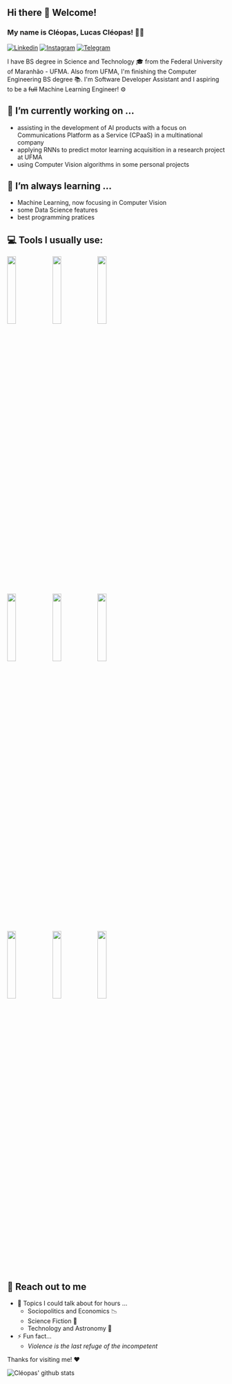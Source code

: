 ## Hi there 👋 Welcome!
### My name is Cléopas, Lucas Cléopas! :man_technologist:

[![Linkedin](https://img.shields.io/badge/-LinkedIn-blue?style=flat&logo=Linkedin&logoColor=white)](https://www.linkedin.com/in/lucas-cleopas/)
[![Instagram](https://img.shields.io/badge/Instagram-E4405F?style=flat&logo=instagram&logoColor=white)](https://instagram.com/darkcleopas)
[![Telegram](https://img.shields.io/badge/Telegram-2CA5E0?style=flat&logo=instagram&logoColor=white)](https://t.me/darkcleopas)

I have BS degree in Science and Technology :mortar_board: from the Federal University of Maranhão - UFMA. Also from UFMA, I'm finishing the Computer Engineering BS degree 📚. I'm Software Developer Assistant and I aspiring to be a ~~full~~ Machine Learning Engineer! ⚙️

## 🔭 I’m currently working on ...
- assisting in the development of AI products with a focus on Communications Platform as a Service (CPaaS) in a multinational company
- applying RNNs to predict motor learning acquisition in a research project at UFMA
- using Computer Vision algorithms in some personal projects

## 🌱 I’m always learning ...
- Machine Learning, now focusing in Computer Vision
- some Data Science features
- best programming pratices

## :computer: Tools I usually use:
<p>
<code><img width="20%" src="https://www.vectorlogo.zone/logos/python/python-ar21.svg"></code>
<code><img width="20%" src="https://www.vectorlogo.zone/logos/r-project/r-project-ar21.svg"></code>
<code><img width="20%" src="https://www.vectorlogo.zone/logos/javascript/javascript-ar21.svg"></code>
<br />
<code><img width="20%" src="https://fastapi.tiangolo.com/img/logo-margin/logo-teal.png"></code>
<code><img width="20%" src="https://www.vectorlogo.zone/logos/mysql/mysql-ar21.svg"></code>
<code><img width="20%" src="https://www.vectorlogo.zone/logos/tensorflow/tensorflow-ar21.svg"></code>
<br />
<code><img width="20%" src="https://www.vectorlogo.zone/logos/google_cloud/google_cloud-ar21.svg"></code>
<code><img width="20%" src="https://www.vectorlogo.zone/logos/amazon_aws/amazon_aws-ar21.svg"></code>
<code><img width="20%" src="https://www.vectorlogo.zone/logos/docker/docker-ar21.svg"></code>
</p>

## 👋 Reach out to me 
- 💬 Topics I could talk about for hours ...
  - Sociopolitics and Economics :chart_with_downwards_trend:	
  - Science Fiction :robot:	
  - Technology and Astronomy :milky_way:
- ⚡ Fun fact...
  - _Violence is the last refuge of the incompetent_

Thanks for visiting me! ❤️

![Cléopas' github stats](https://github-readme-stats.vercel.app/api?username=darkcleopas&hide=["issues"]&show_icons=true)

<!--
**darkcleopas/darkcleopas** is a ✨ _special_ ✨ repository because its `README.md` (this file) appears on your GitHub profile

Here are some ideas to get you started:

- 🔭 I’m currently working on ...
- 🌱 I’m currently learning ...
- 👯 I’m looking to collaborate on ...
- 🤔 I’m looking for help with ...
- 💬 Ask me about ...
- 📫 How to reach me: ...
- 😄 Pronouns: ...
- ⚡ Fun fact: ...
-->

